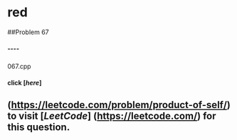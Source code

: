 # red
##Problem 67
##### ----
067.cpp
#### click [__*here*__]
(https://leetcode.com/problem/product-of-self/) to visit [*LeetCode*]
(https://leetcode.com/) for this question.
---
